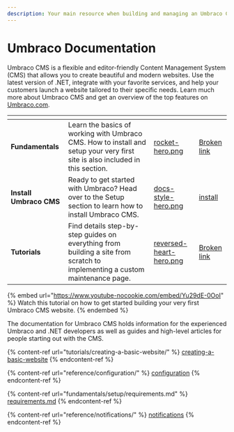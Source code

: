 ```yaml
---
description: Your main resource when building and managing an Umbraco CMS website.
---
```


# Umbraco Documentation

Umbraco CMS is a flexible and editor-friendly Content Management System (CMS) that allows you to create beautiful and modern websites. Use the latest version of .NET, integrate with your favorite services, and help your customers launch a website tailored to their specific needs. Learn much more about Umbraco CMS and get an overview of the top features on [Umbraco.com](https://umbraco.com/products/umbraco-cms/).

<table data-view="cards"><thead><tr><th></th><th></th><th data-hidden data-card-cover data-type="files"></th><th data-hidden data-card-target data-type="content-ref"></th></tr></thead><tbody><tr><td><strong>Fundamentals</strong></td><td>Learn the basics of working with Umbraco CMS. How to install and setup your very first site is also included in this section.</td><td><a href=".gitbook/assets/rocket-hero.png">rocket-hero.png</a></td><td><a href="broken-reference">Broken link</a></td></tr><tr><td><strong>Install Umbraco CMS</strong></td><td>Ready to get started with Umbraco? Head over to the Setup section to learn how to install Umbraco CMS.</td><td><a href=".gitbook/assets/docs-style-hero.png">docs-style-hero.png</a></td><td><a href="fundamentals/setup/install/">install</a></td></tr><tr><td><strong>Tutorials</strong></td><td>Find details step-by-step guides on everything from building a site from scratch to implementing a custom maintenance page.</td><td><a href=".gitbook/assets/reversed-heart-hero.png">reversed-heart-hero.png</a></td><td><a href="broken-reference">Broken link</a></td></tr></tbody></table>

{% embed url="https://www.youtube-nocookie.com/embed/Yu29dE-0OoI" %}
Watch this tutorial on how to get started building your very first Umbraco CMS website.
{% endembed %}

The documentation for Umbraco CMS holds information for the experienced Umbraco and .NET developers as well as guides and high-level articles for people starting out with the CMS.

{% content-ref url="tutorials/creating-a-basic-website/" %}
[creating-a-basic-website](tutorials/creating-a-basic-website/)
{% endcontent-ref %}

{% content-ref url="reference/configuration/" %}
[configuration](reference/configuration/)
{% endcontent-ref %}

{% content-ref url="fundamentals/setup/requirements.md" %}
[requirements.md](fundamentals/setup/requirements.md)
{% endcontent-ref %}

{% content-ref url="reference/notifications/" %}
[notifications](reference/notifications/)
{% endcontent-ref %}
